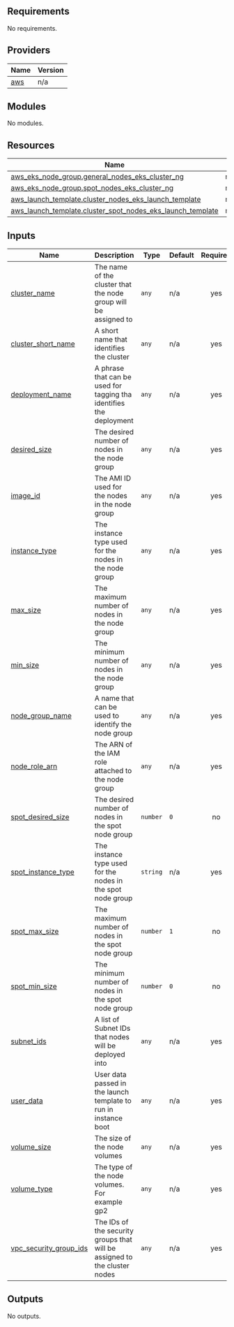 ## Requirements

No requirements.

## Providers

| Name | Version |
|------|---------|
| <a name="provider_aws"></a> [aws](#provider\_aws) | n/a |

## Modules

No modules.

## Resources

| Name | Type |
|------|------|
| [aws_eks_node_group.general_nodes_eks_cluster_ng](https://registry.terraform.io/providers/hashicorp/aws/latest/docs/resources/eks_node_group) | resource |
| [aws_eks_node_group.spot_nodes_eks_cluster_ng](https://registry.terraform.io/providers/hashicorp/aws/latest/docs/resources/eks_node_group) | resource |
| [aws_launch_template.cluster_nodes_eks_launch_template](https://registry.terraform.io/providers/hashicorp/aws/latest/docs/resources/launch_template) | resource |
| [aws_launch_template.cluster_spot_nodes_eks_launch_template](https://registry.terraform.io/providers/hashicorp/aws/latest/docs/resources/launch_template) | resource |

## Inputs

| Name | Description | Type | Default | Required |
|------|-------------|------|---------|:--------:|
| <a name="input_cluster_name"></a> [cluster\_name](#input\_cluster\_name) | The name of the cluster that the node group will be assigned to | `any` | n/a | yes |
| <a name="input_cluster_short_name"></a> [cluster\_short\_name](#input\_cluster\_short\_name) | A short name that identifies the cluster | `any` | n/a | yes |
| <a name="input_deployment_name"></a> [deployment\_name](#input\_deployment\_name) | A phrase that can be used for tagging tha identifies the deployment | `any` | n/a | yes |
| <a name="input_desired_size"></a> [desired\_size](#input\_desired\_size) | The desired number of nodes in the node group | `any` | n/a | yes |
| <a name="input_image_id"></a> [image\_id](#input\_image\_id) | The AMI ID used for the nodes in the node group | `any` | n/a | yes |
| <a name="input_instance_type"></a> [instance\_type](#input\_instance\_type) | The instance type used for the nodes in the node group | `any` | n/a | yes |
| <a name="input_max_size"></a> [max\_size](#input\_max\_size) | The maximum number of nodes in the node group | `any` | n/a | yes |
| <a name="input_min_size"></a> [min\_size](#input\_min\_size) | The minimum number of nodes in the node group | `any` | n/a | yes |
| <a name="input_node_group_name"></a> [node\_group\_name](#input\_node\_group\_name) | A name that can be used to identify the node group | `any` | n/a | yes |
| <a name="input_node_role_arn"></a> [node\_role\_arn](#input\_node\_role\_arn) | The ARN of the IAM role attached to the node group | `any` | n/a | yes |
| <a name="input_spot_desired_size"></a> [spot\_desired\_size](#input\_spot\_desired\_size) | The desired number of nodes in the spot node group | `number` | `0` | no |
| <a name="input_spot_instance_type"></a> [spot\_instance\_type](#input\_spot\_instance\_type) | The instance type used for the nodes in the spot node group | `string` | n/a | yes |
| <a name="input_spot_max_size"></a> [spot\_max\_size](#input\_spot\_max\_size) | The maximum number of nodes in the spot node group | `number` | `1` | no |
| <a name="input_spot_min_size"></a> [spot\_min\_size](#input\_spot\_min\_size) | The minimum number of nodes in the spot node group | `number` | `0` | no |
| <a name="input_subnet_ids"></a> [subnet\_ids](#input\_subnet\_ids) | A list of Subnet IDs that nodes will be deployed into | `any` | n/a | yes |
| <a name="input_user_data"></a> [user\_data](#input\_user\_data) | User data passed in the launch template to run in instance boot | `any` | n/a | yes |
| <a name="input_volume_size"></a> [volume\_size](#input\_volume\_size) | The size of the node volumes | `any` | n/a | yes |
| <a name="input_volume_type"></a> [volume\_type](#input\_volume\_type) | The type of the node volumes. For example gp2 | `any` | n/a | yes |
| <a name="input_vpc_security_group_ids"></a> [vpc\_security\_group\_ids](#input\_vpc\_security\_group\_ids) | The IDs of the security groups that will be assigned to the cluster nodes | `any` | n/a | yes |

## Outputs

No outputs.
